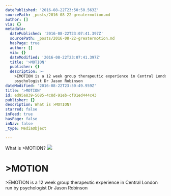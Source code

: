 ```yaml
---
datePublished: '2016-08-22T23:50:50.563Z'
sourcePath: _posts/2016-08-22-greatermotion.md
author: []
via: {}
metadata:
  datePublished: '2016-08-22T23:07:41.397Z'
  sourcePath: _posts/2016-08-22-greatermotion.md
  hasPage: true
  author: []
  via: {}
  dateModified: '2016-08-22T23:07:41.397Z'
  title: '>MOTION'
  publisher: {}
  description: >-
    >EMOTION is a 12 week group therapeutic experience in Central London run by
    psychologist Dr Jason Robinson
dateModified: '2016-08-22T23:50:49.959Z'
title: '>MOTION'
id: ed95a839-5685-4c8d-91eb-cf01ed444c43
publisher: {}
description: What is >MOTION?
starred: false
inFeed: true
hasPage: false
inNav: false
_type: MediaObject

---
```

What is \>MOTION?
![](https://the-grid-user-content.s3-us-west-2.amazonaws.com/3f18f2df-c0a8-4986-8891-6fb728808ca1.jpg)

# \>MOTION

\>EMOTION is a 12 week group therapeutic experience in Central London run by psychologist Dr Jason Robinson
